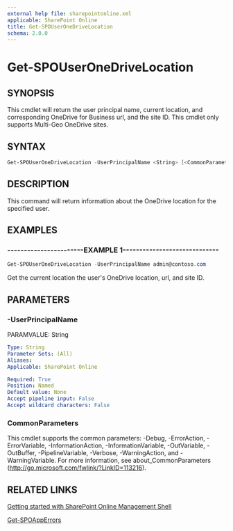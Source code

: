 ```yaml
---
external help file: sharepointonline.xml
applicable: SharePoint Online
title: Get-SPOUserOneDriveLocation
schema: 2.0.0
---
```


# Get-SPOUserOneDriveLocation

## SYNOPSIS
This cmdlet will return the user principal name, current location, and corresponding OneDrive for Business url, and the site ID. This cmdlet only supports Multi-Geo OneDrive sites.

## SYNTAX

```powershell
Get-SPOUserOneDriveLocation -UserPrincipalName <String> [<CommonParameters>]
```

## DESCRIPTION
This command will return information about the OneDrive location for the specified user.

## EXAMPLES

### -----------------------EXAMPLE 1-----------------------------
```powershell
Get-SPOUserOneDriveLocation -UserPrincipalName admin@contoso.com
```
Get the current location the user's OneDrive location, url, and site ID.

## PARAMETERS

### -UserPrincipalName
PARAMVALUE: String


```yaml
Type: String
Parameter Sets: (All)
Aliases: 
Applicable: SharePoint Online

Required: True
Position: Named
Default value: None
Accept pipeline input: False
Accept wildcard characters: False
```

### CommonParameters
This cmdlet supports the common parameters: -Debug, -ErrorAction, -ErrorVariable, -InformationAction, -InformationVariable, -OutVariable, -OutBuffer, -PipelineVariable, -Verbose, -WarningAction, and -WarningVariable. For more information, see about_CommonParameters (http://go.microsoft.com/fwlink/?LinkID=113216).


## RELATED LINKS
[Getting started with SharePoint Online Management Shell](https://docs.microsoft.com/en-us/powershell/sharepoint/sharepoint-online/connect-sharepoint-online?view=sharepoint-ps)

[Get-SPOAppErrors](Get-SPOAppErrors.md)

